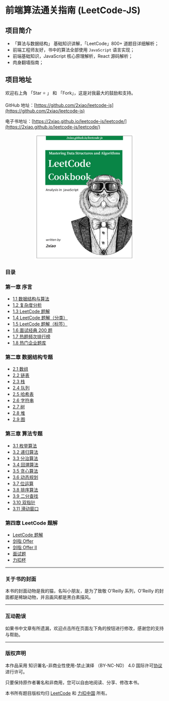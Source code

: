 # 前端算法通关指南 (LeetCode-JS)

## 项目简介

- 「算法与数据结构」 基础知识讲解，「LeetCode」800+ 道题目详细解析；
- 前端工程师友好，书中的算法全部使用 `JavaScript` 语言实现；
- 前端基础知识，JavaScript 核心原理解析，React 源码解析；
- 肉身翻墙指南；

## 项目地址

欢迎右上角 「Star ⭐️ 」 和 「Fork」，这是对我最大的鼓励和支持。

GitHub 地址：[https://github.com/2xiao/leetcode-js](https://github.com/2xiao/leetcode-js)

电子书地址：[https://2xiao.github.io/leetcode-js/leetcode/](https://2xiao.github.io/leetcode-js/leetcode/)

<p align="center">
  <img src="./assets/images/leetcode-js-logo.png" alt="logo" height="400"/>
</p>

### 目录

### 第一章 序言

- [1.1 数据结构与算法](https://2xiao.github.io/leetcode-js/leetcode/outline/0_table)
- [1.2 复杂度分析](https://2xiao.github.io/leetcode-js/leetcode/outline/1_complexity)
- [1.3 LeetCode 题解](https://2xiao.github.io/leetcode-js/leetcode/outline/2_solution_list)
- [1.4 LeetCode 题解（分类）](https://2xiao.github.io/leetcode-js/leetcode/outline/3_categories_list)
- [1.5 LeetCode 题解（标签）](https://2xiao.github.io/leetcode-js/leetcode/outline/4_tag_list)
- [1.6 面试经典 200 题](https://2xiao.github.io/leetcode-js/leetcode/outline/5_top_200_list)
- [1.7 热题频次排行榜](https://2xiao.github.io/leetcode-js/leetcode/outline/6_frequency_list)
- [1.8 热门企业题库](https://2xiao.github.io/leetcode-js/leetcode/outline/7_company_list)

### 第二章 数据结构专题

- [2.1 数组](https://2xiao.github.io/leetcode-js/leetcode/ds/0_array)
- [2.2 链表](https://2xiao.github.io/leetcode-js/leetcode/ds/1_linked_list)
- [2.3 栈](https://2xiao.github.io/leetcode-js/leetcode/ds/2_stack)
- [2.4 队列](https://2xiao.github.io/leetcode-js/leetcode/ds/3_queue)
- [2.5 哈希表](https://2xiao.github.io/leetcode-js/leetcode/ds/4_hash_table)
- [2.6 字符串](https://2xiao.github.io/leetcode-js/leetcode/ds/5_string)
- [2.7 树](https://2xiao.github.io/leetcode-js/leetcode/ds/6_tree)
- [2.8 堆](https://2xiao.github.io/leetcode-js/leetcode/ds/7_heap)
- [2.9 图](https://2xiao.github.io/leetcode-js/leetcode/ds/8_graph)

### 第三章 算法专题

- [3.1 枚举算法](https://2xiao.github.io/leetcode-js/leetcode/algorithm/0_enumeration)
- [3.2 递归算法](https://2xiao.github.io/leetcode-js/leetcode/algorithm/1_recursion)
- [3.3 分治算法](https://2xiao.github.io/leetcode-js/leetcode/algorithm/2_divide_conquer)
- [3.4 回溯算法](https://2xiao.github.io/leetcode-js/leetcode/algorithm/3_backtracking)
- [3.5 贪心算法](https://2xiao.github.io/leetcode-js/leetcode/algorithm/4_greed)
- [3.6 动态规划](https://2xiao.github.io/leetcode-js/leetcode/algorithm/5_dynamic_programming)
- [3.7 位运算](https://2xiao.github.io/leetcode-js/leetcode/algorithm/6_bit)
- [3.8 排序算法](https://2xiao.github.io/leetcode-js/leetcode/algorithm/7_sort)
- [3.9 二分查找](https://2xiao.github.io/leetcode-js/leetcode/algorithm/8_binary_search)
- [3.10 双指针](https://2xiao.github.io/leetcode-js/leetcode/algorithm/9_two_pointer)
- [3.11 滑动窗口](https://2xiao.github.io/leetcode-js/leetcode/algorithm/10_slide_window)

### 第四章 LeetCode 题解

- [LeetCode 题解](https://2xiao.github.io/leetcode-js/leetcode/solution/0001-0099)
- [剑指 Offer](https://2xiao.github.io/leetcode-js/leetcode/solution/Offer)
- [剑指 Offer II](https://2xiao.github.io/leetcode-js/leetcode/solution/Offer-II)
- [面试题](https://2xiao.github.io/leetcode-js/leetcode/solution/Interviews)
- [力扣杯](https://2xiao.github.io/leetcode-js/leetcode/solution/LCP)

---

### 关于书的封面

本书的封面动物是我的猫，名叫小朋友，是为了致敬 O'Reilly 系列，O'Reilly 的封面都是稀缺动物，并且画风都是黑白素描风。

---

### 互动勘误

如果书中文章有所遗漏，欢迎点击所在页面左下角的按钮进行修改，感谢您的支持与帮助。

---

### 版权声明

本作品采用 知识署名-非商业性使用-禁止演绎 （BY-NC-ND） 4.0 国际许可[协议](https://creativecommons.org/licenses/by-nc-nd/4.0/legalcode.zh-Hans) 进行许可。

只要保持原作者署名和非商用，您可以自由地阅读、分享、修改本书。

本书所有题目版权均归 [LeetCode](https://leetcode.com/) 和 [力扣中国](https://leetcode-cn.com/) 所有。
